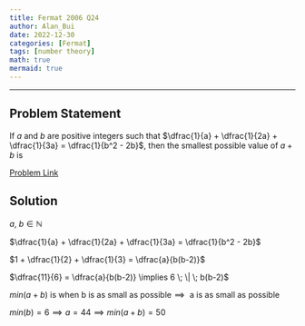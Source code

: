 ```yaml
---
title: Fermat 2006 Q24    
author: Alan_Bui    
date: 2022-12-30
categories: [Fermat]
tags: [number theory]
math: true    
mermaid: true  
---
```


---
## Problem Statement

If $a$ and $b$ are positive integers such that $\dfrac{1}{a} + \dfrac{1}{2a} + \dfrac{1}{3a} = \dfrac{1}{b^2 - 2b}$, then the smallest possible value of $a+b$ is

[Problem Link](https://cemc.uwaterloo.ca/contests/past_contests/2006/2006FermatContest.pdf)

## Solution

$a$, $b \in \mathbb{N}$

$\dfrac{1}{a} + \dfrac{1}{2a} + \dfrac{1}{3a} = \dfrac{1}{b^2 - 2b}$

$1 + \dfrac{1}{2} + \dfrac{1}{3} = \dfrac{a}{b(b-2)}$

$\dfrac{11}{6} = \dfrac{a}{b(b-2)} \implies 6 \; \| \; b(b-2)$

$min(a + b) \text { is when b is as small as possible} \implies \text { a is as small as possible}$

$min(b) = 6 \implies a = 44 \implies min(a + b) = 50$